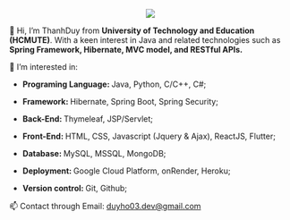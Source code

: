 <p align="center">
  <a href="https://skillicons.dev">    
    <img src="https://skillicons.dev/icons?i=js,html,css,react,python,C++,java,spring,hibernate,git,github,mysql,mongodb,firebase,googlecloud,"/>
  </a>
</p>

👋 Hi, I’m ThanhDuy from <b>University of Technology and Education (HCMUTE)</b>. With a keen interest in Java and related technologies such as <b> Spring Framework, Hibernate, MVC model, and RESTful APIs.</b> 

👀 I’m interested in:
   
   - <b>Programing Language: </b> Java, Python, C/C++, C#;

   - <b>Framework:  </b> Hibernate, Spring Boot, Spring Security;

   - <b>Back-End:  </b> Thymeleaf, JSP/Servlet;

   - <b>Front-End:  </b>HTML, CSS, Javascript (Jquery & Ajax), ReactJS, Flutter;

   - <b>Database:  </b>MySQL, MSSQL, MongoDB;

   - <b>Deployment:  </b>Google Cloud Platform, onRender, Heroku;
 
   - <b>Version control:  </b>Git, Github;

📫 Contact through Email: duyho03.dev@gmail.com



